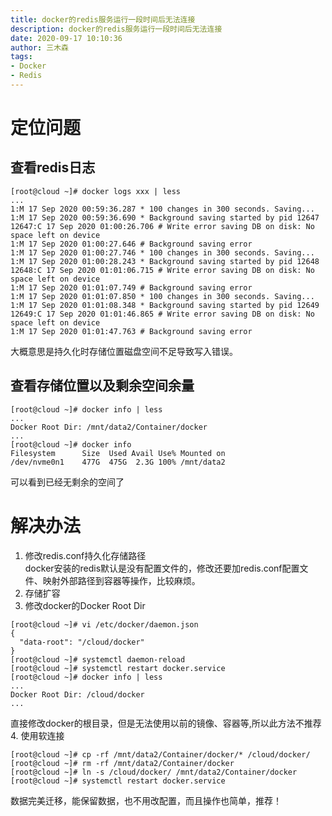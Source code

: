 ```yaml
---
title: docker的redis服务运行一段时间后无法连接
description: docker的redis服务运行一段时间后无法连接
date: 2020-09-17 10:10:36
author: 三木森
tags:
- Docker
- Redis
---
```


# 定位问题
## 查看redis日志
```shell
[root@cloud ~]# docker logs xxx | less
...
1:M 17 Sep 2020 00:59:36.287 * 100 changes in 300 seconds. Saving...
1:M 17 Sep 2020 00:59:36.690 * Background saving started by pid 12647
12647:C 17 Sep 2020 01:00:26.706 # Write error saving DB on disk: No space left on device
1:M 17 Sep 2020 01:00:27.646 # Background saving error
1:M 17 Sep 2020 01:00:27.746 * 100 changes in 300 seconds. Saving...
1:M 17 Sep 2020 01:00:28.243 * Background saving started by pid 12648
12648:C 17 Sep 2020 01:01:06.715 # Write error saving DB on disk: No space left on device
1:M 17 Sep 2020 01:01:07.749 # Background saving error
1:M 17 Sep 2020 01:01:07.850 * 100 changes in 300 seconds. Saving...
1:M 17 Sep 2020 01:01:08.348 * Background saving started by pid 12649
12649:C 17 Sep 2020 01:01:46.865 # Write error saving DB on disk: No space left on device
1:M 17 Sep 2020 01:01:47.763 # Background saving error
```
大概意思是持久化时存储位置磁盘空间不足导致写入错误。
## 查看存储位置以及剩余空间余量
```shell
[root@cloud ~]# docker info | less
...
Docker Root Dir: /mnt/data2/Container/docker
...
[root@cloud ~]# docker info
Filesystem      Size  Used Avail Use% Mounted on
/dev/nvme0n1    477G  475G  2.3G 100% /mnt/data2
```
可以看到已经无剩余的空间了
# 解决办法
1. 修改redis.conf持久化存储路径  
docker安装的redis默认是没有配置文件的，修改还要加redis.conf配置文件、映射外部路径到容器等操作，比较麻烦。
2. 存储扩容  
3. 修改docker的Docker Root Dir  
```shell
[root@cloud ~]# vi /etc/docker/daemon.json
{
  "data-root": "/cloud/docker"
}
[root@cloud ~]# systemctl daemon-reload
[root@cloud ~]# systemctl restart docker.service
[root@cloud ~]# docker info | less
...
Docker Root Dir: /cloud/docker
...
```
直接修改docker的根目录，但是无法使用以前的镜像、容器等,所以此方法不推荐
4. 使用软连接
```shell
[root@cloud ~]# cp -rf /mnt/data2/Container/docker/* /cloud/docker/
[root@cloud ~]# rm -rf /mnt/data2/Container/docker
[root@cloud ~]# ln -s /cloud/docker/ /mnt/data2/Container/docker
[root@cloud ~]# systemctl restart docker.service
```
数据完美迁移，能保留数据，也不用改配置，而且操作也简单，推荐！